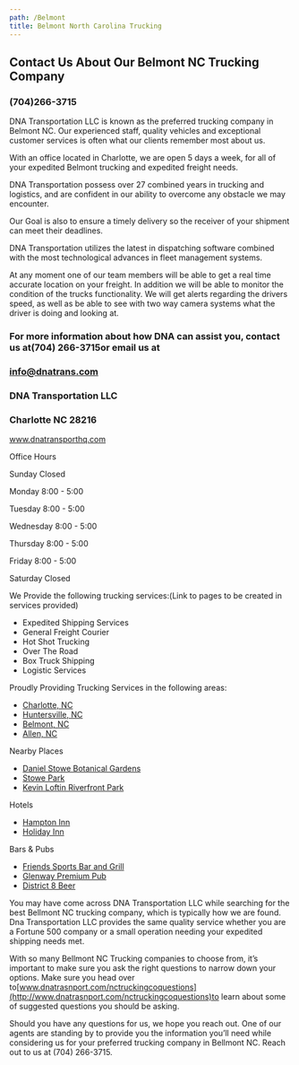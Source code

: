 ```yaml
---
path: /Belmont
title: Belmont North Carolina Trucking
---
```

## Contact Us About Our Belmont NC Trucking Company

### (704)266-3715

DNA Transportation LLC is known as the preferred trucking company in Belmont NC. Our experienced staff, quality vehicles and exceptional customer services is often what our clients remember most about us.

With an office located in Charlotte, we are open 5 days a week, for all of your expedited Belmont trucking and expedited freight needs.

DNA Transportation possess over 27 combined years in trucking and logistics, and are confident in our ability to overcome any obstacle we may encounter.

Our Goal is also to ensure a timely delivery so the receiver of your shipment can meet their deadlines.

DNA Transportation utilizes the latest in dispatching software combined with the most technological advances in fleet management systems.

At any moment one of our team members will be able to get a real time accurate location on your freight. In addition we will be able to monitor the condition of the trucks functionality. We will get alerts regarding the drivers speed, as well as be able to see with two way camera systems what the driver is doing and looking at.

### For more information about how DNA can assist you, contact us at(704) 266-3715or email us at

### info@dnatrans.com

### DNA Transportation LLC

### Charlotte NC 28216

www.dnatransporthq.com

Office Hours

Sunday Closed

Monday 8:00 - 5:00

Tuesday 8:00 - 5:00

Wednesday 8:00 - 5:00

Thursday 8:00 - 5:00

Friday 8:00 - 5:00

Saturday Closed

We Provide the following trucking services:(Link to pages to be created in services provided)

* Expedited Shipping Services
* General Freight Courier
* Hot Shot Trucking
* Over The Road
* Box Truck Shipping
* Logistic Services

Proudly Providing Trucking Services in the following areas:

* [Charlotte, NC](https://charlottenc.gov/)
* [Huntersville, NC](https://www.huntersville.org/)
* [Belmont, NC](https://www.cityofbelmont.org/)
* [Allen, NC](https://northcarolina.hometownlocator.com/nc/mecklenburg/allen.cfm)

Nearby Places

* [Daniel Stowe Botanical Gardens](https://www.dsbg.org/)
* [Stowe Park](https://www.cityofbelmont.org/403/Stowe-Park)
* [Kevin Loftin Riverfront Park](https://www.cityofbelmont.org/400/Kevin-Loftin-Riverfront-Park)

Hotels

* [Hampton Inn](https://www.hilton.com/en/hotels/cltblhx-hampton-charlotte-belmont-at-montcross/?SEO_id=GMB-HP-CLTBLHX)
* [Holiday Inn](https://www.ihg.com/holidayinnexpress/hotels/us/en/belmont/mthly/hoteldetail?cm_mmc=GoogleMaps-_-EX-_-US-_-MTHLY)

Bars & Pubs

* [Friends Sports Bar and Grill](https://www.friendssportsbarandgrill.net/)
* [Glenway Premium Pub](https://glenwaypremiumpub.com/)
* [District 8 Beer](http://www.district8beer.com/)

You may have come across DNA Transportation LLC while searching for the best Bellmont NC trucking company, which is typically how we are found. Dna Transportation LLC provides the same quality service whether you are a Fortune 500 company or a small operation needing your expedited shipping needs met.

With so many Bellmont NC Trucking companies to choose from, it’s important to make sure you ask the right questions to narrow down your options. Make sure you head over to[www.dnatrasnport.com/nctruckingcoquestions](http://www.dnatrasnport.com/nctruckingcoquestions)to learn about some of suggested questions you should be asking.

Should you have any questions for us, we hope you reach out. One of our agents are standing by to provide you the information you’ll need while considering us for your preferred trucking company in Bellmont NC. Reach out to us at (704) 266-3715.
